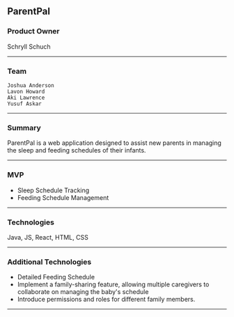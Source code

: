 ## ParentPal

### Product Owner 
Schryll Schuch
<hr/>

### Team
	Joshua Anderson
    Lavon Howard
    Aki Lawrence
    Yusuf Askar
<hr/>

### Summary
ParentPal is a web application designed to assist new parents in managing the sleep and feeding schedules of their infants.
<hr/>

### MVP
- Sleep Schedule Tracking
- Feeding Schedule Management
<hr/>

### Technologies
Java, JS, React, HTML, CSS
<hr/>

### Additional Technologies
- Detailed Feeding Schedule
- Implement a family-sharing feature, allowing multiple caregivers to collaborate on managing the baby's schedule
- Introduce permissions and roles for different family members.
<hr/>
